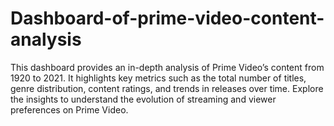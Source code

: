 # Dashboard-of-prime-video-content-analysis
This dashboard provides an in-depth analysis of Prime Video’s content from 1920 to 2021. It highlights key metrics such as the total number of titles, genre distribution, content ratings, and trends in releases over time. Explore the insights to understand the evolution of streaming and viewer preferences on Prime Video.
